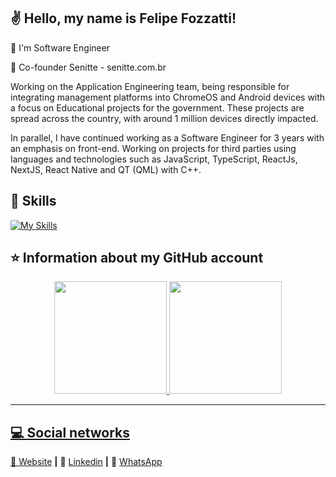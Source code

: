 ## ✌️ Hello, my name is <strong>Felipe Fozzatti!</strong>

🔭 I'm Software Engineer

🏢 Co-founder Senitte - senitte.com.br

Working on the Application Engineering team, being responsible for integrating management platforms into ChromeOS and Android devices with a focus on Educational projects for the government. These projects are spread across the country, with around 1 million devices directly impacted. 

In parallel, I have continued working as a Software Engineer for 3 years with an emphasis on front-end. Working on projects for third parties using languages ​​and technologies such as JavaScript, TypeScript, ReactJs, NextJS, React Native and QT (QML) with C++.


## 🚀 Skills

[![My Skills](https://skillicons.dev/icons?i=js,ts,html,css,tailwind,react,nextjs,cpp,qt)](https://skillicons.dev)


## ⭐ Information about my GitHub account
<div align="center">
  <a href="https://github.com/ffozzatti">
  <img height="180em" src="https://github-readme-stats.vercel.app/api?username=ffozzatti&show_icons=true&theme=dracula&include_all_commits=true&count_private=true"/>
  <img height="180em" src="https://github-readme-stats.vercel.app/api/top-langs/?username=ffozzatti&layout=compact&langs_count=7&theme=dracula"/>
</div>    
  
  ---
  
  ## 💻 Social networks
  
[website]: http://felipe.senitte.com.br/
[linkedin]: https://www.linkedin.com/in/felipefozzatti/
[whatsapp]: https://wa.me/5511916560344

🏡 [Website][website] **|** 
👔 [Linkedin][linkedin] **|** 
📱  [WhatsApp][whatsapp]
 
